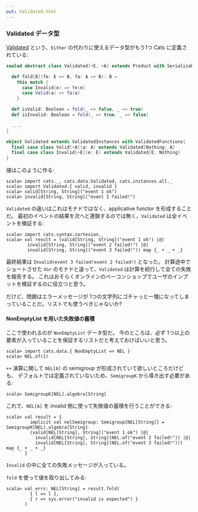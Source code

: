 ```yaml
---
out: Validated.html
---
```


  [ValidatedSource]: $catsBaseUrl$core/src/main/scala/cats/data/Validated.scala

### Validated データ型

[Validated][ValidatedSource] という、`Either` の代わりに使えるデータ型がもう1つ Cats に定義されている:

```scala
sealed abstract class Validated[+E, +A] extends Product with Serializable {

  def fold[B](fe: E => B, fa: A => B): B =
    this match {
      case Invalid(e) => fe(e)
      case Valid(a) => fa(a)
    }

  def isValid: Boolean = fold(_ => false, _ => true)
  def isInvalid: Boolean = fold(_ => true, _ => false)

  ....
}

object Validated extends ValidatedInstances with ValidatedFunctions{
  final case class Valid[+A](a: A) extends Validated[Nothing, A]
  final case class Invalid[+E](e: E) extends Validated[E, Nothing]
}
```

値はこのように作る:

```console:new
scala> import cats._, cats.data.Validated, cats.instances.all._
scala> import Validated.{ valid, invalid }
scala> valid[String, String]("event 1 ok")
scala> invalid[String, String]("event 1 failed!")
```

`Validated` の違いはこれはモナドではなく、applicative functor を形成することだ。
最初のイベントの結果を次へと連鎖するのでは無く、`Validated` は全イベントを検証する:

```console
scala> import cats.syntax.cartesian._
scala> val result = (valid[String, String]("event 1 ok") |@|
        invalid[String, String]("event 2 failed!") |@|
        invalid[String, String]("event 3 failed!")) map {_ + _ + _}
```

最終結果は `Invalid(event 3 failed!event 2 failed!)` となった。
計算途中でショートさせた `Xor` のモナドと違って、`Validated` は計算を続行して全ての失敗を報告する。
これはおそらくオンラインのベーコンショップでユーザのインプットを検証するのに役立つと思う。

だけど、問題はエラーメッセージが 1つの文字列にゴチャっと一塊になってしまっていることだ。リストでも使うべきじゃないか?

#### NonEmptyList を用いた失敗値の蓄積

ここで使われるのが `NonEmptyList` データ型だ。
今のところは、必ず 1つ以上の要素が入っていることを保証するリストだと考えておけばいいと思う。

```console
scala> import cats.data.{ NonEmptyList => NEL }
scala> NEL.of(1)
```

`++` 演算に関して `NEL[A]` の semigroup が形成されていて欲しいところだけども、
デフォルトでは定義されていないため、`SemigroupK` から導き出す必要がある:

```console
scala> SemigroupK[NEL].algebra[String]
```

これで、`NEL[A]` を invalid 側に使って失敗値の蓄積を行うことができる:

```console
scala> val result = {
         implicit val nelSemigroup: Semigroup[NEL[String]] = SemigroupK[NEL].algebra[String]
         (valid[NEL[String], String]("event 1 ok") |@|
           invalid[NEL[String], String](NEL.of("event 2 failed!")) |@|
           invalid[NEL[String], String](NEL.of("event 3 failed!"))) map {_ + _ + _}
       }
```

`Invalid` の中に全ての失敗メッセージが入っている。

`fold` を使って値を取り出してみる:

```console
scala> val errs: NEL[String] = result.fold(
         { l => l },
         { r => sys.error("invalid is expected") }
       )
```
